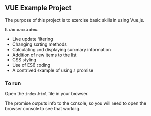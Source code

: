 ## VUE Example Project

The purpose of this project is to exercise basic skills in using Vue.js.

It demonstrates:

- Live update filtering
- Changing sorting methods
- Calculating and displaying summary information
- Addition of new items to the list
- CSS styling
- Use of ES6 coding
- A contrived example of using a promise

### To run

Open the `index.html` file in your browser.

The promise outputs info to the console, so you will need to open the browser console to see that working.